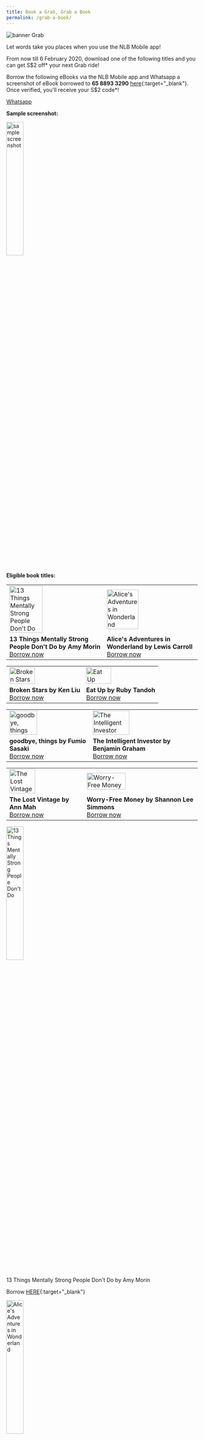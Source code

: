 ```yaml
---
title: Book a Grab, Grab a Book
permalink: /grab-a-book/
---
```


![banner Grab](\images\Grab1.png)

Let words take you places when you use the NLB Mobile app!

From now till 6 February 2020, download one of the following titles and you can get S$2 off* your next Grab ride!

Borrow the following eBooks via the NLB Mobile app and Whatsapp a screenshot of eBook borrowed to **65 8893 3290** [here](https://api.whatsapp.com/send?phone=6588933290){:target="_blank"}. Once verified, you'll receive your S$2 code*!

<a href="https://api.whatsapp.com/send?phone=6588933290">Whatsapp</a>

**Sample screenshot:**

<img src="/images/Grab2.png" style="width:30%" alt="sample screenshot"/>

**Eligible book titles:**

<table>
	<tr>
		<td><img src="/images/13things.png" style="width:60%" alt="13 Things Mentally Strong People Don't Do" /></td>
		<td><img src="/images/alice.png" style="width:60%" alt="Alice's Adventures in Wonderland" /></td>
	</tr>
	<tr>
		<td><b>13 Things Mentally Strong People Don't Do by Amy Morin</b><br><a href="https://eresources.nlb.gov.sg/ereads/proxy?id=2e57a811-62c3-4a0a-9adc-cb77e38dcfd9">Borrow now</a></td>
		<td><b>Alice's Adventures in Wonderland by Lewis Carroll</b><br><a href="https://eresources.nlb.gov.sg/ereads/proxy?id=c280e18d-9cbd-4f5e-bee9-4c28f7aac55b">Borrow now</a></td>
	</tr>
</table>
<p>
<table>
	<tr>
		<td><img src="/images/brokenstars.png" style="width:60%" alt="Broken Stars" /></td>
		<td><img src="/images/eatup.png" style="width:60%" alt="Eat Up" /></td>
	</tr>
	<tr>
		<td><b>Broken Stars by Ken Liu</b><br><a href="https://eresources.nlb.gov.sg/ereads/proxy?id=68f20880-d1f5-4c34-b1f4-004820ebb1d4">Borrow now</a></td>
		<td><b>Eat Up by Ruby Tandoh</b><br><a href="https://eresources.nlb.gov.sg/ereads/proxy?id=8e24dd4a-c17c-4e14-9fe7-20f58078cc78">Borrow now</a></td>
	</tr>
</table>
<p>
<table>
	<tr>
		<td><img src="/images/goodbye.png" style="width:60%" alt="goodbye, things" /></td>
		<td><img src="/images/intel.jpg" style="width:60%" alt="The Intelligent Investor" /></td>
	</tr>
	<tr>
		<td><b>goodbye, things by Fumio Sasaki</b><br><a href="https://eresources.nlb.gov.sg/ereads/proxy?id=ccecdea9-291f-41e7-9d9c-1972dca23c1a">Borrow now</a></td>
		<td><b>The Intelligent Investor by Benjamin Graham</b><br><a href="https://eresources.nlb.gov.sg/ereads/proxy?id=6e091c8e-25cd-4def-b382-898c78ede92a">Borrow now</a></td>
	</tr>
</table>
<p>
<table>
	<tr>
		<td><img src="/images/lostvintage.png" style="width:60%" alt="The Lost Vintage" /></td>
		<td><img src="/images/worryfree.png" style="width:60%" alt="Worry-Free Money" /></td>
	</tr>
	<tr>
		<td><b>The Lost Vintage by Ann Mah</b><br><a href="https://eresources.nlb.gov.sg/ereads/proxy?id=848a6e70-2973-443c-a947-8f9efa0b207f">Borrow now</a></td>
		<td><b>Worry-Free Money by Shannon Lee Simmons</b><br><a href="https://eresources.nlb.gov.sg/ereads/proxy?id=c1f136fb-f615-41ce-b264-0745fc5f9a78">Borrow now</a></td>
	</tr>
</table>


<img src="/images/13things.png" style="width:30%" alt="13 Things Mentally Strong People Don't Do" />

13 Things Mentally Strong People Don't Do by Amy Morin

Borrow [HERE](https://eresources.nlb.gov.sg/ereads/proxy?id=2e57a811-62c3-4a0a-9adc-cb77e38dcfd9){:target="_blank"}



<img src="/images/alice.png" style="width:30%" alt="Alice's Adventures in Wonderland" />

Alice's Adventures in Wonderland by Lewis Carroll

Borrow [HERE](https://eresources.nlb.gov.sg/ereads/proxy?id=c280e18d-9cbd-4f5e-bee9-4c28f7aac55b){:target="_blank"}



<img src="/images/brokenstars.png" style="width:30%" alt="Broken Stars" />

Broken Stars by Ken Liu

Borrow [HERE](https://eresources.nlb.gov.sg/ereads/proxy?id=68f20880-d1f5-4c34-b1f4-004820ebb1d4){:target="_blank"}



<img src="/images/eatup.png" style="width:30%" alt="Eat Up" />

Eat Up by Ruby Tandoh

Borrow [HERE](https://eresources.nlb.gov.sg/ereads/proxy?id=8e24dd4a-c17c-4e14-9fe7-20f58078cc78){:target="_blank"}



<img src="/images/goodbye.png" style="width:30%" alt="goodbye, things" />

goodbye, things by Fumio Sasaki

Borrow [HERE](https://eresources.nlb.gov.sg/ereads/proxy?id=ccecdea9-291f-41e7-9d9c-1972dca23c1a){:target="_blank"}



<img src="/images/intel.jpg" style="width:30%" alt="The Intelligent Investor" />

The Intelligent Investor by Benjamin Graham

Borrow [HERE](https://eresources.nlb.gov.sg/ereads/proxy?id=6e091c8e-25cd-4def-b382-898c78ede92a){:target="_blank"}



<img src="/images/lostvintage.png" style="width:30%" alt="The Lost Vintage" />

The Lost Vintage by Ann Mah

Borrow [HERE](https://eresources.nlb.gov.sg/ereads/proxy?id=848a6e70-2973-443c-a947-8f9efa0b207f){:target="_blank"}



<img src="/images/worryfree.png" style="width:30%" alt="Worry-Free Money" />

Worry-Free Money by Shannon Lee Simmons

Borrow [HERE](https://eresources.nlb.gov.sg/ereads/proxy?id=c1f136fb-f615-41ce-b264-0745fc5f9a78){:target="_blank"}



***Terms & Conditions:**

*  To redeem a S$2 Grab promo code, borrow an **eligible** eBook on the NLB Mobile app and send a screenshot of your eBook loan via WhatsApp to **65 8893 3290**. 
* Eligible titles are those that are listed above on this page. 
* Limited to only one redemption of **ONE** unique promo code per myLibraryID account.
* Redemption period ends 6 Feb 2020, 2359hours, or until fully redeemed. 
* Not redeemable or exchangeable for cash. 
* Issued Grab promo codes are valid until 5 July 2020.
* Management of NLB reserves the right to amend the Terms and Conditions stipulated on this page anytime without prior notice.



Updated 02 Jan 2019